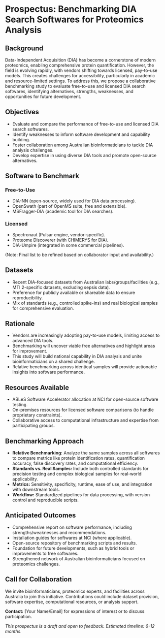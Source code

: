 # Prospectus: Benchmarking DIA Search Softwares for Proteomics Analysis

## Background
Data-Independent Acquisition (DIA) has become a cornerstone of modern proteomics, enabling comprehensive protein quantification. However, the field is evolving rapidly, with vendors shifting towards licensed, pay-to-use models. This creates challenges for accessibility, particularly in academic and resource-limited settings. To address this, we propose a collaborative benchmarking study to evaluate free-to-use and licensed DIA search softwares, identifying alternatives, strengths, weaknesses, and opportunities for future development.

## Objectives
- Evaluate and compare the performance of free-to-use and licensed DIA search softwares.
- Identify weaknesses to inform software development and capability building.
- Foster collaboration among Australian bioinformaticians to tackle DIA analysis challenges.
- Develop expertise in using diverse DIA tools and promote open-source alternatives.

## Software to Benchmark
### Free-to-Use
- DIA-NN (open-source, widely used for DIA data processing).
- OpenSwath (part of OpenMS suite, free and extensible).
- MSFragger-DIA (academic tool for DIA searches).

### Licensed
- Spectronaut (Pulsar engine, vendor-specific).
- Proteome Discoverer (with CHIMERYS for DIA).
- DIA-Umpire (integrated in some commercial pipelines).

(Note: Final list to be refined based on collaborator input and availability.)

## Datasets
- Recent DIA-focused datasets from Australian labs/groups/facilities (e.g., MTI 2-specific datasets, excluding sepsis data).
- Preference for publicly available or shareable data to ensure reproducibility.
- Mix of standards (e.g., controlled spike-ins) and real biological samples for comprehensive evaluation.

## Rationale
- Vendors are increasingly adopting pay-to-use models, limiting access to advanced DIA tools.
- Benchmarking will uncover viable free alternatives and highlight areas for improvement.
- This study will build national capability in DIA analysis and unite bioinformaticians on a shared challenge.
- Relative benchmarking across identical samples will provide actionable insights into software performance.

## Resources Available
- ABLeS Software Accelerator allocation at NCI for open-source software testing.
- On-premises resources for licensed software comparisons (to handle proprietary constraints).
- Collaborative access to computational infrastructure and expertise from participating groups.

## Benchmarking Approach
- **Relative Benchmarking:** Analyze the same samples across all softwares to compare metrics like protein identification rates, quantification accuracy, false discovery rates, and computational efficiency.
- **Standards vs. Real Samples:** Include both controlled standards for precision testing and complex biological samples for real-world applicability.
- **Metrics:** Sensitivity, specificity, runtime, ease of use, and integration with downstream tools.
- **Workflow:** Standardized pipelines for data processing, with version control and reproducible scripts.

## Anticipated Outcomes
- Comprehensive report on software performance, including strengths/weaknesses and recommendations.
- Installation guides for softwares at NCI (where applicable).
- Open-source repository of benchmarking scripts and results.
- Foundation for future developments, such as hybrid tools or improvements to free softwares.
- Strengthened network of Australian bioinformaticians focused on proteomics challenges.

## Call for Collaboration
We invite bioinformaticians, proteomics experts, and facilities across Australia to join this initiative. Contributions could include dataset provision, software expertise, computational resources, or analysis support. 

**Contact:** [Your Name/Email] for expressions of interest or to discuss participation.

*This prospectus is a draft and open to feedback. Estimated timeline: 6-12 months.*